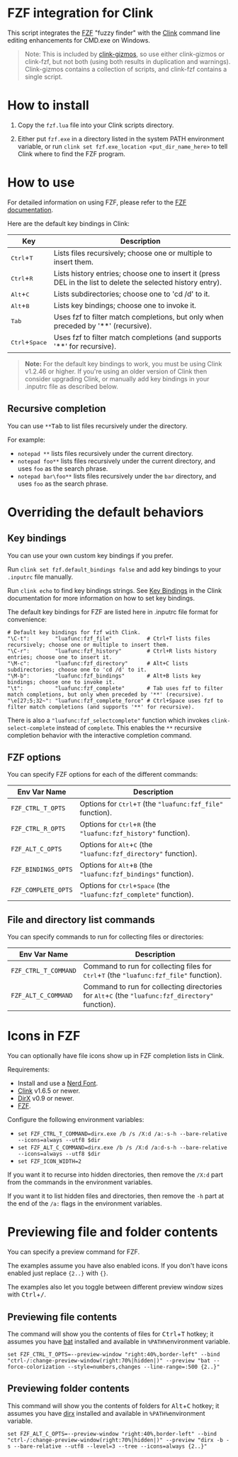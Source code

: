 # FZF integration for Clink

This script integrates the [FZF](https://nicedoc.io/junegunn/fzf) "fuzzy finder" with the [Clink](https://chrisant996.github.io/clink) command line editing enhancements for CMD.exe on Windows.

> Note: This is included by [clink-gizmos](https://github.com/chrisant996/clink-gizmos), so use either clink-gizmos or clink-fzf, but not both (using both results in duplication and warnings).  Clink-gizmos contains a collection of scripts, and clink-fzf contains a single script.

# How to install

1.  Copy the `fzf.lua` file into your Clink scripts directory.

2.  Either put `fzf.exe` in a directory listed in the system PATH environment variable, or run `clink set fzf.exe_location <put_dir_name_here>` to tell Clink where to find the FZF program.

# How to use

For detailed information on using FZF, please refer to the [FZF documentation](https://nicedoc.io/junegunn/fzf).

Here are the default key bindings in Clink:

Key | Description
-|-
<kbd>Ctrl</kbd>+<kbd>T</kbd>     | Lists files recursively; choose one or multiple to insert them.
<kbd>Ctrl</kbd>+<kbd>R</kbd>     | Lists history entries; choose one to insert it (press DEL in the list to delete the selected history entry).
<kbd>Alt</kbd>+<kbd>C</kbd>      | Lists subdirectories; choose one to 'cd /d' to it.
<kbd>Alt</kbd>+<kbd>B</kbd>      | Lists key bindings; choose one to invoke it.
<kbd>Tab</kbd>                   | Uses fzf to filter match completions, but only when preceded by '**' (recursive).
<kbd>Ctrl</kbd>+<kbd>Space</kbd> | Uses fzf to filter match completions (and supports '**' for recursive).

> **Note:** For the default key bindings to work, you must be using Clink v1.2.46 or higher.  If you're using an older version of Clink then consider upgrading Clink, or manually add key bindings in your .inputrc file as described below.

## Recursive completion

You can use `**`<kbd>Tab</kbd> to list files recursively under the directory.

For example:
- `notepad **` lists files recursively under the current directory.
- `notepad foo**` lists files recursively under the current directory, and uses `foo` as the search phrase.
- `notepad bar\foo**` lists files recursively under the `bar` directory, and uses `foo` as the search phrase.

# Overriding the default behaviors

## Key bindings

You can use your own custom key bindings if you prefer.

Run `clink set fzf.default_bindings false` and add key bindings to your `.inputrc` file manually.

Run `clink echo` to find key bindings strings.  See [Key Bindings](https://chrisant996.github.io/clink/clink.html#key-bindings) in the Clink documentation for more information on how to set key bindings.

The default key bindings for FZF are listed here in .inputrc file format for convenience:

```inputrc
# Default key bindings for fzf with Clink.
"\C-t":        "luafunc:fzf_file"           # Ctrl+T lists files recursively; choose one or multiple to insert them.
"\C-r":        "luafunc:fzf_history"        # Ctrl+R lists history entries; choose one to insert it.
"\M-c":        "luafunc:fzf_directory"      # Alt+C lists subdirectories; choose one to 'cd /d' to it.
"\M-b":        "luafunc:fzf_bindings"       # Alt+B lists key bindings; choose one to invoke it.
"\t":          "luafunc:fzf_complete"       # Tab uses fzf to filter match completions, but only when preceded by '**' (recursive).
"\e[27;5;32~": "luafunc:fzf_complete_force" # Ctrl+Space uses fzf to filter match completions (and supports '**' for recursive).
```

There is also a `"luafunc:fzf_selectcomplete"` function which invokes `clink-select-complete` instead of `complete`.  This enables the `**` recursive completion behavior with the interactive completion command.

## FZF options

You can specify FZF options for each of the different commands:

Env Var Name | Description
-|-
`FZF_CTRL_T_OPTS`   | Options for <kbd>Ctrl</kbd>+<kbd>T</kbd> (the `"luafunc:fzf_file"` function).
`FZF_CTRL_R_OPTS`   | Options for <kbd>Ctrl</kbd>+<kbd>R</kbd> (the `"luafunc:fzf_history"` function).
`FZF_ALT_C_OPTS`    | Options for <kbd>Alt</kbd>+<kbd>C</kbd> (the `"luafunc:fzf_directory"` function).
`FZF_BINDINGS_OPTS` | Options for <kbd>Alt</kbd>+<kbd>B</kbd> (the `"luafunc:fzf_bindings"` function).
`FZF_COMPLETE_OPTS` | Options for <kbd>Ctrl</kbd>+<kbd>Space</kbd> (the `"luafunc:fzf_complete"` function).

## File and directory list commands

You can specify commands to run for collecting files or directories:

Env Var Name | Description
-|-
`FZF_CTRL_T_COMMAND` | Command to run for collecting files for <kbd>Ctrl</kbd>+<kbd>T</kbd> (the `"luafunc:fzf_file"` function).
`FZF_ALT_C_COMMAND`  | Command to run for collecting directories for <kbd>Alt</kbd>+<kbd>C</kbd> (the `"luafunc:fzf_directory"` function).

# Icons in FZF

You can optionally have file icons show up in FZF completion lists in Clink.

Requirements:
- Install and use a [Nerd Font](https://nerdfonts.com).
- [Clink](https://github.com/chrisant996/clink) v1.6.5 or newer.
- [DirX](https://github.com/chrisant996/dirx) v0.9 or newer.
- [FZF](https://nicedoc.io/junegunn/fzf).

Configure the following environment variables:
- `set FZF_CTRL_T_COMMAND=dirx.exe /b /s /X:d /a:-s-h --bare-relative --icons=always --utf8 $dir`
- `set FZF_ALT_C_COMMAND=dirx.exe /b /s /X:d /a:d-s-h --bare-relative --icons=always --utf8 $dir`
- `set FZF_ICON_WIDTH=2`

If you want it to recurse into hidden directories, then remove the `/X:d` part from the commands in the environment variables.

If you want it to list hidden files and directories, then remove the `-h` part at the end of the `/a:` flags in the environment variables.

# Previewing file and folder contents

You can specify a preview command for FZF. 

The examples assume you have also enabled icons. If you don't have icons enabled just replace `{2..}` with `{}`.

The examples also let you toggle between different preview window sizes with <kbd>Ctrl</kbd>+<kbd>/</kbd>.

## Previewing file contents
The command will show you the contents of files for <kbd>Ctrl</kbd>+<kbd>T</kbd> hotkey; it assumes you have [bat](https://github.com/sharkdp/bat) installed and available in `%PATH%`environment variable.

`set FZF_CTRL_T_OPTS=--preview-window "right:40%,border-left" --bind "ctrl-/:change-preview-window(right:70%|hidden|)" --preview "bat --force-colorization --style=numbers,changes --line-range=:500 {2..}"`


## Previewing folder contents
This command will show you the contents of folders for <kbd>Alt</kbd>+<kbd>C</kbd> hotkey; it assumes you have [dirx](https://github.com/chrisant996/dirx) installed and available in `%PATH%`environment variable.

`set FZF_ALT_C_OPTS=--preview-window "right:40%,border-left" --bind "ctrl-/:change-preview-window(right:70%|hidden|)" --preview "dirx -b -s --bare-relative --utf8 --level=3 --tree --icons=always {2..}"`
